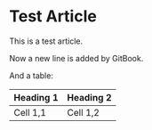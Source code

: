 # Test Article

This is a test article.

Now a new line is added by GitBook.

And a table:

| Heading 1 | Heading 2 |
| :--- | :--- |
| Cell 1,1 | Cell 1,2 |



